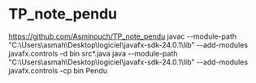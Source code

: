# TP_note_pendu
https://github.com/Asminouch/TP_note_pendu 
javac --module-path "C:\Users\asmah\Desktop\logiciel\javafx-sdk-24.0.1\lib" --add-modules javafx.controls -d bin src\*.java
java --module-path "C:\Users\asmah\Desktop\logiciel\javafx-sdk-24.0.1\lib" --add-modules javafx.controls -cp bin Pendu
